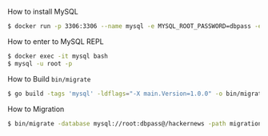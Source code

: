 
How to install MySQL

```bash
$ docker run -p 3306:3306 --name mysql -e MYSQL_ROOT_PASSWORD=dbpass -e MYSQL_DATABASE=hackernews -d mysql:latest
```

How to enter to MySQL REPL

```bash
$ docker exec -it mysql bash
$ mysql -u root -p
```

How to Build `bin/migrate`

```bash
$ go build -tags 'mysql' -ldflags="-X main.Version=1.0.0" -o bin/migrate github.com/golang-migrate/migrate/v4/cmd/migrate/
```

How to Migration

```bash
$ bin/migrate -database mysql://root:dbpass@/hackernews -path migrations up
```

